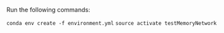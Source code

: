 Run the following commands:

```conda env create -f environment.yml```
```source activate testMemoryNetwork```